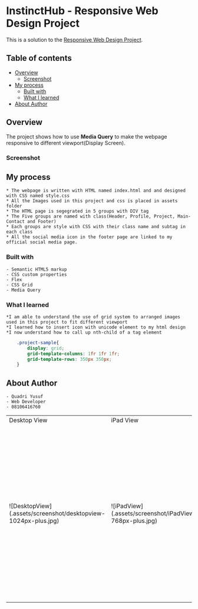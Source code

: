 # **InstinctHub - Responsive Web Design Project**

This is a solution to the [Responsive Web Design Project](https://skills.instincthub.com/course/Responsive-Web-Design/). 

## Table of contents

- [Overview](#overview)
  - [Screenshot](#screenshot)
- [My process](#my-process)
  - [Built with](#built-with)
  - [What I learned](#what-i-learned)
- [About Author](#about-author)



## Overview
The project shows how to use **Media Query** to make the webpage responsive to different viewport(Display Screen).

### **Screenshot**

<table>
    <tr>
        <td>Desktop View</td>
        <td>iPad View</td>
        <td>MiniPad View</td>
        <td>Mobile View</td>
    </tr>
    <tr>
        <td width=202 height=480>![DesktopView](.assets/screenshot/desktopview-1024px-plus.jpg)</td>
        <td width=202 height=480>![iPadView](.assets/screenshot/iPadView-768px-plus.jpg)</td>
        <td width=202 height=480>![MiniPadView](.assets/screenshot/MiniPad%20View-501px-767px.jpg.jpg)</td>
        <td width=202 height=480>![MobileView](.assets/screenshot/MobileView-500px-and-Below.jpg)</td>
    </tr>



## My process

    * The webpage is written with HTML named index.html and and designed with CSS named style.css
    * All the Images used in this project and css is placed in assets folder 
    * The HTML page is segegrated in 5 groups with DIV tag
    * The Five groups are named with class(Header, Profile, Project, Main-Contact and Footer)
    * Each groups are style with CSS with their class name and subtag in each class
    * All the social media icon in the footer page are linked to my official social media page.

### Built with

    - Semantic HTML5 markup
    - CSS custom properties
    - Flex
    - CSS Grid
    - Media Query


### What I learned

    *I am able to understand the use of grid system to arranged images used in this project to fit different viewport
    *I learned how to insert icon with unicode element to my html design
    *I now understand how to call up nth-child of a tag element


```css
    .project-sample{
        display: grid;
        grid-template-columns: 1fr 1fr 1fr;
        grid-template-rows: 350px 350px;
    }
```

## About Author

    - Quadri Yusuf
    - Web Developer
    - 08106416760

